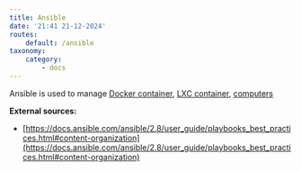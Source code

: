 ```yaml
---
title: Ansible
date: '21:41 21-12-2024'
routes:
    default: /ansible
taxonomy:
    category:
        - docs
---
```


Ansible is used to manage [Docker container](/docker), [LXC container](/lcx), [computers](/amd64-computers) 

**External sources:**

* [https://docs.ansible.com/ansible/2.8/user_guide/playbooks_best_practices.html#content-organization](https://docs.ansible.com/ansible/2.8/user_guide/playbooks_best_practices.html#content-organization)